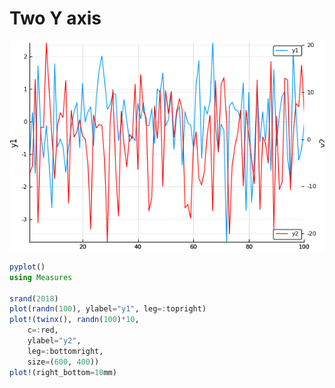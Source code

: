 # Two Y axis


![twoyaxis](figures/twoyaxis.png)

```julia
pyplot()
using Measures

srand(2018)
plot(randn(100), ylabel="y1", leg=:topright)
plot!(twinx(), randn(100)*10, 
    c=:red, 
    ylabel="y2", 
    leg=:bottomright,
    size=(600, 400))
plot!(right_bottom=10mm)
```
